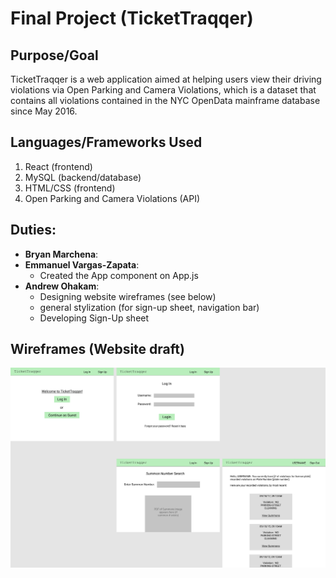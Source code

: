 # Final Project (TicketTraqqer)

## Purpose/Goal
TicketTraqqer is a web application aimed at helping users view their driving violations via Open Parking and Camera Violations, which is a dataset that contains all violations contained in the NYC OpenData mainframe database since May 2016.

## Languages/Frameworks Used
1. React (frontend)
2. MySQL (backend/database)
3. HTML/CSS (frontend)
4. Open Parking and Camera Violations (API)

## Duties:
- __Bryan Marchena__:
- __Emmanuel Vargas-Zapata__: 
    - Created the App component on App.js
- __Andrew Ohakam__: 
    - Designing website wireframes (see below)
    - general stylization (for sign-up sheet, navigation bar)
    - Developing Sign-Up sheet

## Wireframes (Website draft)
![All pages](img/TicketTraqqerWireFrames.png)
